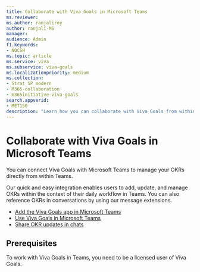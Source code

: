 ```yaml
---
title: Collaborate with Viva Goals in Microsoft Teams
ms.reviewer: 
ms.author: ranjaliroy
author: ranjali-MS
manager: 
audience: Admin
f1.keywords:
- NOCSH
ms.topic: article
ms.service: viva
ms.subservice: viva-goals
ms.localizationpriority: medium
ms.collection:  
- Strat_SP_modern
- M365-collaboration
- m365initiative-viva-goals  
search.appverid:
- MET150
description: "Learn how you can collaborate with Viva Goals from within Microsoft Teams"
---
```


# Collaborate with Viva Goals in Microsoft Teams

You can connect Viva Goals with Microsoft Teams to manage your OKRs directly from within Teams.

Our quick and easy integration enables users to add, update, and manage OKRs within the context of their daily workflow in Teams. You can also reference OKRs in conversations by using our message extensions.

- [Add the Viva Goals app in Microsoft Teams](/viva/goals/configure-ms-teams-integration)
- [Use Viva Goals in Microsoft Teams](/viva/goals/use-ms-teams-integration)
- [Share OKR updates in chats](/viva/goals/ms-teams-messaging-extension)

## Prerequisites

To work with Viva Goals in Teams, you need to be a licensed user of Viva Goals.
